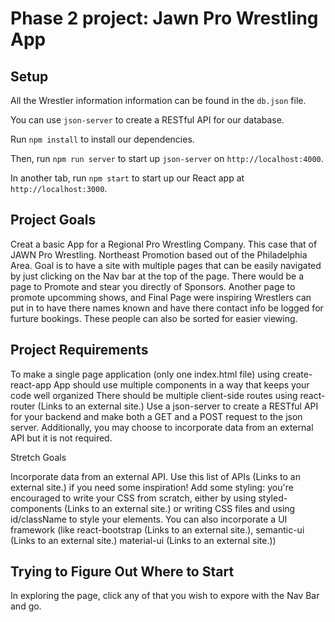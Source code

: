 # Phase 2 project: Jawn Pro Wrestling App


## Setup 

All the Wrestler information information can be found in the `db.json` file. 

You can use `json-server` to create a RESTful API for our database.

Run `npm install` to install our dependencies.

Then, run `npm run server` to start up `json-server` on `http://localhost:4000`.

In another tab, run `npm start` to start up our React app at `http://localhost:3000`.


## Project Goals

Creat a basic App for a Regional Pro Wrestling Company. This case that of JAWN Pro Wrestling. Northeast Promotion based out of the Philadelphia Area.
Goal is to have a site with multiple pages that can be easily navigated by just clicking on the Nav bar at the top of the page. There would be a page to 
Promote and stear you directly of Sponsors.
Another page to promote upcomming shows, and Final Page were inspiring Wrestlers can put in to have there names known and have there contact info be logged for furture bookings.
These people can also be sorted for easier viewing. 

## Project Requirements

To make a single page application (only one index.html file) using create-react-app
App should use multiple components in a way that keeps your code well organized
There should be multiple client-side routes using react-router (Links to an external site.)
Use a json-server to create a RESTful API for your backend and make both a GET and a POST request to the json server. Additionally, you may choose to incorporate data from an external API but it is not required.

Stretch Goals

Incorporate data from an external API. Use this list of APIs (Links to an external site.) if you need some inspiration!
Add some styling: you're encouraged to write your CSS from scratch, either by using styled-components (Links to an external site.) or writing CSS files and using id/className to style your elements. You can also incorporate a UI framework (like react-bootstrap (Links to an external site.), semantic-ui (Links to an external site.) material-ui (Links to an external site.))

## Trying to Figure Out Where to Start

In exploring the page, click any of that you wish to expore with the Nav Bar and go. 